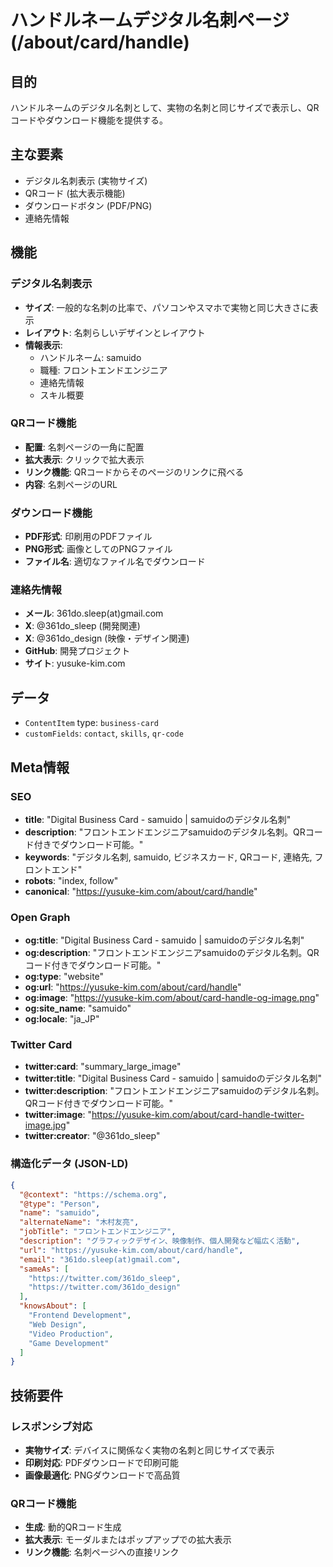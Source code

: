 # ハンドルネームデジタル名刺ページ (/about/card/handle)

## 目的

ハンドルネームのデジタル名刺として、実物の名刺と同じサイズで表示し、QRコードやダウンロード機能を提供する。

## 主な要素

- デジタル名刺表示 (実物サイズ)
- QRコード (拡大表示機能)
- ダウンロードボタン (PDF/PNG)
- 連絡先情報

## 機能

### デジタル名刺表示

- **サイズ**: 一般的な名刺の比率で、パソコンやスマホで実物と同じ大きさに表示
- **レイアウト**: 名刺らしいデザインとレイアウト
- **情報表示**:
  - ハンドルネーム: samuido
  - 職種: フロントエンドエンジニア
  - 連絡先情報
  - スキル概要

### QRコード機能

- **配置**: 名刺ページの一角に配置
- **拡大表示**: クリックで拡大表示
- **リンク機能**: QRコードからそのページのリンクに飛べる
- **内容**: 名刺ページのURL

### ダウンロード機能

- **PDF形式**: 印刷用のPDFファイル
- **PNG形式**: 画像としてのPNGファイル
- **ファイル名**: 適切なファイル名でダウンロード

### 連絡先情報

- **メール**: 361do.sleep(at)gmail.com
- **X**: @361do_sleep (開発関連)
- **X**: @361do_design (映像・デザイン関連)
- **GitHub**: 開発プロジェクト
- **サイト**: yusuke-kim.com

## データ

- `ContentItem` type: `business-card`
- `customFields`: `contact`, `skills`, `qr-code`

## Meta情報

### SEO

- **title**: "Digital Business Card - samuido | samuidoのデジタル名刺"
- **description**: "フロントエンドエンジニアsamuidoのデジタル名刺。QRコード付きでダウンロード可能。"
- **keywords**: "デジタル名刺, samuido, ビジネスカード, QRコード, 連絡先, フロントエンド"
- **robots**: "index, follow"
- **canonical**: "https://yusuke-kim.com/about/card/handle"

### Open Graph

- **og:title**: "Digital Business Card - samuido | samuidoのデジタル名刺"
- **og:description**: "フロントエンドエンジニアsamuidoのデジタル名刺。QRコード付きでダウンロード可能。"
- **og:type**: "website"
- **og:url**: "https://yusuke-kim.com/about/card/handle"
- **og:image**: "https://yusuke-kim.com/about/card-handle-og-image.png"
- **og:site_name**: "samuido"
- **og:locale**: "ja_JP"

### Twitter Card

- **twitter:card**: "summary_large_image"
- **twitter:title**: "Digital Business Card - samuido | samuidoのデジタル名刺"
- **twitter:description**: "フロントエンドエンジニアsamuidoのデジタル名刺。QRコード付きでダウンロード可能。"
- **twitter:image**: "https://yusuke-kim.com/about/card-handle-twitter-image.jpg"
- **twitter:creator**: "@361do_sleep"

### 構造化データ (JSON-LD)

```json
{
  "@context": "https://schema.org",
  "@type": "Person",
  "name": "samuido",
  "alternateName": "木村友亮",
  "jobTitle": "フロントエンドエンジニア",
  "description": "グラフィックデザイン、映像制作、個人開発など幅広く活動",
  "url": "https://yusuke-kim.com/about/card/handle",
  "email": "361do.sleep(at)gmail.com",
  "sameAs": [
    "https://twitter.com/361do_sleep",
    "https://twitter.com/361do_design"
  ],
  "knowsAbout": [
    "Frontend Development",
    "Web Design",
    "Video Production",
    "Game Development"
  ]
}
```

## 技術要件

### レスポンシブ対応

- **実物サイズ**: デバイスに関係なく実物の名刺と同じサイズで表示
- **印刷対応**: PDFダウンロードで印刷可能
- **画像最適化**: PNGダウンロードで高品質

### QRコード機能

- **生成**: 動的QRコード生成
- **拡大表示**: モーダルまたはポップアップでの拡大表示
- **リンク機能**: 名刺ページへの直接リンク
